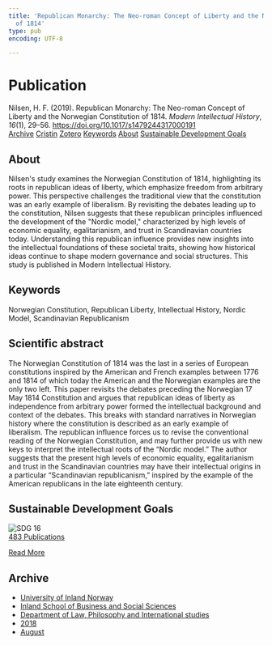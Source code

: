 ```yaml
---
title: 'Republican Monarchy: The Neo-roman Concept of Liberty and the Norwegian Constitution
  of 1814'
type: pub
encoding: UTF-8

---
```

<h1>Publication</h1>
<article id="csl-bib-container-U7D9TD8Z" class="csl-bib-container">
  <div class="csl-bib-body"> <div class="csl-entry">Nilsen, H. F. (2019). Republican Monarchy: The Neo-roman Concept of Liberty and the Norwegian Constitution of 1814. <i>Modern Intellectual History</i>, <i>16</i>(1), 29–56. <a href="https://doi.org/10.1017/s1479244317000191">https://doi.org/10.1017/s1479244317000191</a></div> </div>
  <div class="csl-bib-buttons">
    <a href="#taxonomy-article-U7D9TD8Z" alt="archive" class="csl-bib-button">Archive</a>
    <a href="https://app.cristin.no/results/show.jsf?id=1603599" alt="Cristin" class="csl-bib-button">Cristin</a>
    <a href="http://zotero.org/groups/5881554/items/U7D9TD8Z" alt="Zotero" class="csl-bib-button">Zotero</a>
    <a href="#keywords-article-U7D9TD8Z" alt="keywords" class="csl-bib-button">Keywords</a>
    <a href="#about-article-U7D9TD8Z" alt="about_pub" class="csl-bib-button">About</a>
    <a href="#sdg-article-U7D9TD8Z" alt="sdg" class="csl-bib-button">Sustainable Development Goals</a>
  </div>
  <div id="csl-bib-meta-container-U7D9TD8Z"></div>
</article>
<div id="csl-bib-meta-U7D9TD8Z" class="csl-bib-meta">
  <article id="about-article-U7D9TD8Z" class="about_pub-article">
    <h1>About</h1>
    Nilsen's study examines the Norwegian Constitution of 1814, highlighting its roots in republican ideas of liberty, which emphasize freedom from arbitrary power. This perspective challenges the traditional view that the constitution was an early example of liberalism. By revisiting the debates leading up to the constitution, Nilsen suggests that these republican principles influenced the development of the "Nordic model," characterized by high levels of economic equality, egalitarianism, and trust in Scandinavian countries today. Understanding this republican influence provides new insights into the intellectual foundations of these societal traits, showing how historical ideas continue to shape modern governance and social structures. This study is published in Modern Intellectual History.
  </article>
  <article id="keywords-article-U7D9TD8Z" class="keywords-article">
    <h1>Keywords</h1>
    Norwegian Constitution, Republican Liberty, Intellectual History, Nordic Model, Scandinavian Republicanism
  </article>
  <article id="abstract-article-U7D9TD8Z" class="abstract-article">
    <h1>Scientific abstract</h1>
    The Norwegian Constitution of 1814 was the last in a series of European constitutions inspired by the American and French examples between 1776 and 1814 of which today the American and the Norwegian examples are the only two left. This paper revisits the debates preceding the Norwegian 17 May 1814 Constitution and argues that republican ideas of liberty as independence from arbitrary power formed the intellectual background and context of the debates. This breaks with standard narratives in Norwegian history where the constitution is described as an early example of liberalism. The republican influence forces us to revise the conventional reading of the Norwegian Constitution, and may further provide us with new keys to interpret the intellectual roots of the “Nordic model.” The author suggests that the present high levels of economic equality, egalitarianism and trust in the Scandinavian countries may have their intellectual origins in a particular “Scandinavian republicanism,” inspired by the example of the American republicans in the late eighteenth century.
  </article>
  <article id="sdg-article-U7D9TD8Z" class="sdg-article">
    <h1>Sustainable Development Goals</h1>
    <div class="sdg-container"><div id="sdg16" class="sdg">
        <img src="{{< params subfolder >}}images/sdg/sdg16_en.png" class="image" alt="SDG 16">
        <div class="sdg-overlay">
          <a href="{{< params subfolder >}}en/archive/?sdg=16#archive" class="sdg-publication-count"><span>483</span> Publications</a>
          <p><a href="https://sdgs.un.org/goals/goal16" class="sdg-read-more">Read More</a></p>
        </div>
      </div></div>
  </article>
  <article id="taxonomy-article-U7D9TD8Z" class="taxonomy-article">
    <h1>Archive</h1>
    <ul>
      <li><a href="{{< params subfolder >}}en/archive/?key=3DCRN523">University of Inland Norway</a></li>
      <li><a href="{{< params subfolder >}}en/archive/?key=DU8Q9LN9">Inland School of Business and Social Sciences</a></li>
      <li><a href="{{< params subfolder >}}en/archive/?key=ITYAG68H">Department of Law, Philosophy and International studies</a></li>
      <li><a href="{{< params subfolder >}}en/archive/?key=U76UGHNS">2018</a></li>
      <li><a href="{{< params subfolder >}}en/archive/?key=H3RENF6U">August</a></li>
    </ul>
  </article>
</div>

